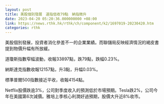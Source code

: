 ```yaml
---
layout: post
title: 美股個別發展　道指低收79點　納指微升
date: 2023-04-20 05:20:36.000000000 +08:00
link: https://news.rthk.hk/rthk/ch/component/k2/1697019-20230420.htm
categories: rthk
---
```


美股個別發展，投資者消化參差不一的企業業績。而聯儲局反映經濟情況的褐皮書提到物價升幅有所放緩。

道瓊斯指數窄幅波動，收報33897點，跌79點，跌幅0.23%。

納斯達克指數收報12157點，升3點，升幅0.03%。

標準普爾500指數接近平收，收報4154點。

Netflix股價跌逾3%，公司對季度收入的預測低於市場預期。Tesla跌2%，公司今年在美國第6次減價。雅培上季核心利潤好過預期，股價大升近8%收市。
